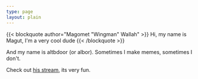 ```yaml
---
type: page
layout: plain
---
```


{{< blockquote author="Magomet \"Wingman\" Wallah" >}}
Hi, my name is Magut, I'm a very cool dude
{{< /blockquote >}}

And my name is altbdoor (or albor). Sometimes I make memes, sometimes I don't.

Check out [his stream](https://twitch.tv/thes1tuation/), its very fun.
